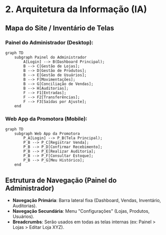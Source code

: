 # 2. Arquitetura da Informação (IA)

## Mapa do Site / Inventário de Telas

### Painel do Administrador (Desktop):

```mermaid
graph TD
    subgraph Painel do Administrador
        A[Login] --> B(Dashboard Principal);
        B --> C[Gestão de Lojas];
        B --> D[Gestão de Produtos];
        B --> E[Gestão de Usuários];
        B --> F[Movimentações];
        B --> G[Conciliação de Vendas];
        B --> H[Auditorias];
        F --> F1[Entradas];
        F --> F2[Transferências];
        F --> F3[Saídas por Ajuste];
    end
```

### Web App da Promotora (Mobile):

```mermaid
graph TD
    subgraph Web App da Promotora
        P_A[Login] --> P_B(Tela Principal);
        P_B --> P_C[Registrar Venda];
        P_B --> P_D[Confirmar Recebimento];
        P_B --> P_E[Realizar Auditoria];
        P_B --> P_F[Consultar Estoque];
        P_B --> P_G[Meu Histórico];
    end
```

## Estrutura de Navegação (Painel do Administrador)

- **Navegação Primária**: Barra lateral fixa (Dashboard, Vendas, Inventário, Auditorias).
- **Navegação Secundária**: Menu "Configurações" (Lojas, Produtos, Usuários).
- **Breadcrumbs**: Serão usados em todas as telas internas (ex: Painel > Lojas > Editar Loja XYZ).

